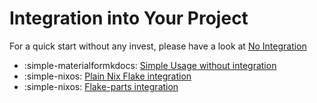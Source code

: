 # Integration into Your Project

For a quick start without any invest, please have a look at [No Integration](simple-usage.md)

<div class="grid cards" markdown>

- :simple-materialformkdocs: [Simple Usage without integration](simple-usage.md)
- :simple-nixos: [Plain Nix Flake integration](flake.md)
- :simple-nixos: [Flake-parts integration](flake-parts.md)

</div>
